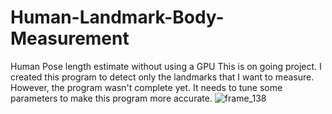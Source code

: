 # Human-Landmark-Body-Measurement
Human Pose length estimate without using a GPU
This is on going project. I created this program to detect only the landmarks that I want to measure. However, the program wasn't complete yet. It needs to tune some parameters to make this program more accurate.
![frame_138](https://github.com/bring-nirachornkul/Human-Landmark-Measurement/assets/89494368/8ac0899c-28ab-4246-8712-f021bacbd4c5)
